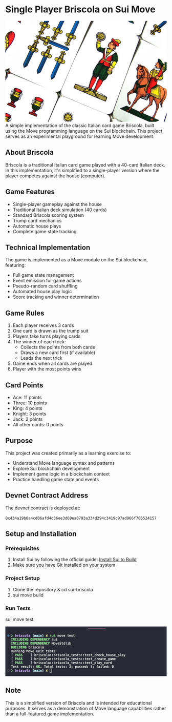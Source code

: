 # Single Player Briscola on Sui Move

![Briscola Screenshot](screenshots/briscola.jpg)
A simple implementation of the classic Italian card game Briscola, built using the Move programming language on the Sui blockchain. This project serves as an experimental playground for learning Move development.

## About Briscola

Briscola is a traditional Italian card game played with a 40-card Italian deck. In this implementation, it's simplified to a single-player version where the player competes against the house (computer).

## Game Features

- Single-player gameplay against the house
- Traditional Italian deck simulation (40 cards)
- Standard Briscola scoring system
- Trump card mechanics
- Automatic house plays
- Complete game state tracking

## Technical Implementation

The game is implemented as a Move module on the Sui blockchain, featuring:

- Full game state management
- Event emission for game actions
- Pseudo-random card shuffling
- Automated house play logic
- Score tracking and winner determination

## Game Rules

1. Each player receives 3 cards
2. One card is drawn as the trump suit
3. Players take turns playing cards
4. The winner of each trick:
   - Collects the points from both cards
   - Draws a new card first (if available)
   - Leads the next trick
5. Game ends when all cards are played
6. Player with the most points wins

## Card Points

- Ace: 11 points
- Three: 10 points
- King: 4 points
- Knight: 3 points
- Jack: 2 points
- All other cards: 0 points

## Purpose

This project was created primarily as a learning exercise to:

- Understand Move language syntax and patterns
- Explore Sui blockchain development
- Implement game logic in a blockchain context
- Practice handling game state and events

## Devnet Contract Address

The devnet contract is deployed at:

`0x434a19b0a4cd06afd4d36ee3d60ea0793a334d294c3419c97ad966f706524157`

## Setup and Installation

### Prerequisites

1. Install Sui by following the official guide: [Install Sui to Build](https://docs.sui.io/guides/developer/getting-started/sui-install)
2. Make sure you have Git installed on your system

### Project Setup

1. Clone the repository & cd sui-briscola
2. sui move build

### Run Tests

sui move test

![Run Tests Screenshot](screenshots/tests.png)

## Note

This is a simplified version of Briscola and is intended for educational purposes. It serves as a demonstration of Move language capabilities rather than a full-featured game implementation.
